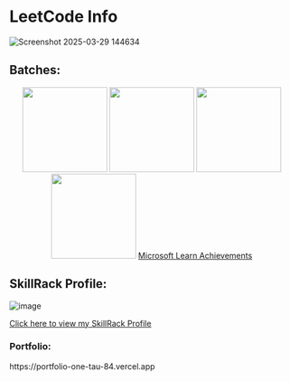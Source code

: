 # LeetCode Info

![Screenshot 2025-03-29 144634](https://github.com/user-attachments/assets/b1479776-e4e4-4e36-8a05-a320ea05916e)


## Batches:

<p align="center">
  <img src="https://github.com/user-attachments/assets/4cf61f5c-c789-4e4b-af72-54cf536fc414" width="150" />
  <img src="https://github.com/user-attachments/assets/83d37422-560c-424d-8f67-5d72c03b9e13" width="150" />
  <img src="https://github.com/user-attachments/assets/b35b5f46-ebd7-46a8-bd06-67377c8015e6" width="150" />
  <img src="https://github.com/user-attachments/assets/7395dafa-13b2-4848-900f-c7ed703db7fb" width="150" />
 <a href="https://learn.microsoft.com/en-us/users/vyshnavik-0501/achievements/dc4rqfvj" target="_blank">
  Microsoft Learn Achievements
</a>




## SkillRack Profile:
![image](https://github.com/user-attachments/assets/10b50e67-1767-4d6b-a844-bde3446d8658)

[Click here to view my SkillRack Profile](http://www.skillrack.com/profile/483034/1cae2f830a0663b1154ef17dc9dc5a9f913769b7)

<h3><b>Portfolio:</b></h3>
https://portfolio-one-tau-84.vercel.app
